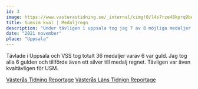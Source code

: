 ```yaml
---
id: 3
image: https://www.vasterastidning.se/_internal/cimg!0/l4s7rze48kprq9bedsaxgqhlysq3qd9
title: Sumsim kval | Medaljregn
description: "Under tävligen i uppsala tog jag 7 av 8 möjliga medaljer. Varav 6 var guld."
date: "2021 november"
place: "Uppsala"
---
```


Tävlade i Uppsala och VSS tog totalt 36 medaljer varav 6 var guld. Jag tog alla 6 gulden och tillförde även ett silver till medalj regnet. Tävligen var även kvaltävligen för USM.

[Västerås Tidning Reportage](https://www.vasterastidning.se/ung-idrott/flera-vss-simmare-klara-for-riksfinalen-i-ungdoms-sm/repuko!7rQxRkHsnxaKftrRYScIgA/)
[Västerås Läns Tidnign Reportage](https://www.vlt.se/2021-11-15/vasterasarens-guldsucce--slog-till-sex--ganger)
<br>

